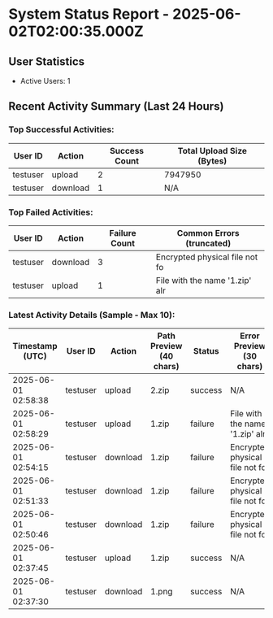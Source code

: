 # System Status Report - 2025-06-02T02:00:35.000Z

## User Statistics
- Active Users: 1

## Recent Activity Summary (Last 24 Hours)
### Top Successful Activities:
| User ID        | Action   | Success Count | Total Upload Size (Bytes) |
|----------------|----------|---------------|---------------------------|
| testuser       | upload   | 2             | 7947950                   |
| testuser       | download | 1             | N/A                       |

### Top Failed Activities:
| User ID        | Action   | Failure Count | Common Errors (truncated)    |
|----------------|----------|---------------|------------------------------|
| testuser       | download | 3             | Encrypted physical file not fo |
| testuser       | upload   | 1             | File with the name '1.zip' alr |

### Latest Activity Details (Sample - Max 10):
| Timestamp (UTC)       | User ID        | Action   | Path Preview (40 chars)      | Status  | Error Preview (30 chars) |
|-----------------------|----------------|----------|------------------------------|---------|--------------------------|
| 2025-06-01 02:58:38   | testuser       | upload   | 2.zip                        | success | N/A                      |
| 2025-06-01 02:58:29   | testuser       | upload   | 1.zip                        | failure | File with the name '1.zip' alr |
| 2025-06-01 02:54:15   | testuser       | download | 1.zip                        | failure | Encrypted physical file not fo |
| 2025-06-01 02:51:33   | testuser       | download | 1.zip                        | failure | Encrypted physical file not fo |
| 2025-06-01 02:50:46   | testuser       | download | 1.zip                        | failure | Encrypted physical file not fo |
| 2025-06-01 02:37:45   | testuser       | upload   | 1.zip                        | success | N/A                      |
| 2025-06-01 02:37:30   | testuser       | download | 1.png                        | success | N/A                      |

